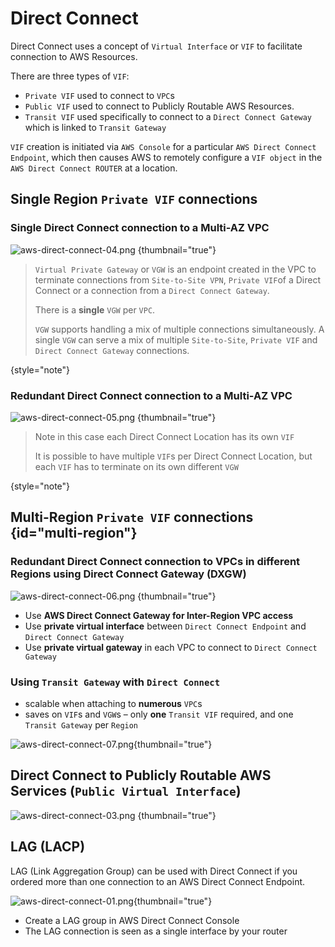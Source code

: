 # Direct Connect
Direct Connect uses a concept of `Virtual Interface` or `VIF` to facilitate connection to AWS Resources.

There are three types of `VIF`:
* `Private VIF` used to connect to `VPC`s
* `Public VIF` used to connect to Publicly Routable AWS Resources.
* `Transit VIF` used specifically to connect to a `Direct Connect Gateway` which is linked to `Transit Gateway`

`VIF` creation is initiated via `AWS Console` for a particular `AWS Direct Connect Endpoint`,
which then causes AWS to remotely configure a `VIF object` in the `AWS Direct Connect ROUTER` at a location.

## Single Region `Private VIF` connections
### Single Direct Connect connection to a Multi-AZ VPC

![aws-direct-connect-04.png](aws-direct-connect-04.png) {thumbnail="true"}

> `Virtual Private Gateway` or `VGW` is an endpoint created in the VPC to terminate connections from `Site-to-Site VPN`,
> `Private VIF`of a Direct Connect or a connection from a `Direct Connect Gateway`.
> 
> There is a **single** `VGW` per `VPC`.
> 
> `VGW` supports handling a mix of multiple connections simultaneously.
> A single `VGW` can serve a mix of multiple
> `Site-to-Site`, `Private VIF` and `Direct Connect Gateway` connections.
> 
{style="note"}

### Redundant Direct Connect connection to a Multi-AZ VPC

![aws-direct-connect-05.png](aws-direct-connect-05.png) {thumbnail="true"}

> Note in this case each Direct Connect Location has its own `VIF`
> 
> It is possible to have multiple `VIF`s per Direct Connect Location, but each `VIF` has to terminate on its own different `VGW`
> 
{style="note"}
## Multi-Region `Private VIF` connections {id="multi-region"}
### Redundant Direct Connect connection to VPCs in **different Regions** using **Direct Connect Gateway (DXGW)**

![aws-direct-connect-06.png](aws-direct-connect-06.png) {thumbnail="true"}

* Use **AWS Direct Connect Gateway for Inter-Region VPC access**
* Use **private virtual interface** between `Direct Connect Endpoint` and `Direct Connect Gateway`
* Use **private virtual gateway** in each VPC to connect to `Direct Connect Gateway`

### Using `Transit Gateway` with `Direct Connect`
* scalable when attaching to **numerous** `VPC`s
* saves on `VIF`s and `VGW`s  – only **one** `Transit VIF` required, and one `Transit Gateway` per `Region`

![aws-direct-connect-07.png](aws-direct-connect-07.png){thumbnail="true"}

## Direct Connect to Publicly Routable AWS Services (`Public Virtual Interface`)

![aws-direct-connect-03.png](aws-direct-connect-03.png) {thumbnail="true"}

## LAG (LACP)
LAG (Link Aggregation Group)
can be used with Direct Connect if you ordered more than one connection to an AWS Direct Connect Endpoint.

![aws-direct-connect-01.png](aws-direct-connect-01.png){thumbnail="true"}

* Create a LAG group in AWS Direct Connect Console
* The LAG connection is seen as a single interface by your router